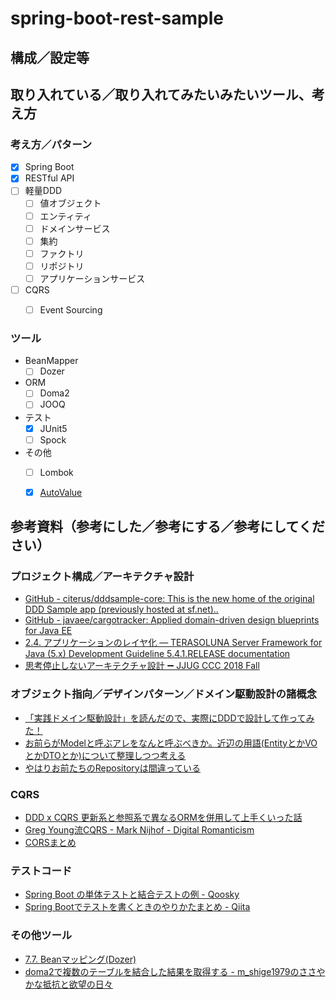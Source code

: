 # spring-boot-rest-sample

## 構成／設定等

<!-- これから書く -->

## 取り入れている／取り入れてみたいみたいツール、考え方

### 考え方／パターン

- [x] Spring Boot
- [x] RESTful API
- [ ] 軽量DDD
  - [ ] 値オブジェクト
  - [ ] エンティティ
  - [ ] ドメインサービス
  - [ ] 集約
  - [ ] ファクトリ
  - [ ] リポジトリ
  - [ ] アプリケーションサービス
- [ ] CQRS
  - [ ] Event Sourcing


### ツール

- BeanMapper
  - [ ] Dozer
- ORM
  - [ ] Doma2
  - [ ] JOOQ
- テスト
  - [x] JUnit5
  - [ ] Spock
- その他
  - [ ] Lombok
  - [x] [AutoValue](https://github.com/google/auto/tree/master/value)


## 参考資料（参考にした／参考にする／参考にしてください）

### プロジェクト構成／アーキテクチャ設計

- [GitHub - citerus/dddsample-core: This is the new home of the original DDD Sample app (previously hosted at sf.net)..](https://github.com/citerus/dddsample-core)
- [GitHub - javaee/cargotracker: Applied domain-driven design blueprints for Java EE](https://github.com/javaee/cargotracker)
- [2.4. アプリケーションのレイヤ化 — TERASOLUNA Server Framework for Java (5.x) Development Guideline 5.4.1.RELEASE documentation](http://terasolunaorg.github.io/guideline/5.4.1.RELEASE/ja/Overview/ApplicationLayering.html)
- [思考停止しないアーキテクチャ設計 ➖ JJUG CCC 2018 Fall](https://www.slideshare.net/kawasima/jjug-ccc-2018-fall)

### オブジェクト指向／デザインパターン／ドメイン駆動設計の諸概念

- [「実践ドメイン駆動設計」を読んだので、実際にDDDで設計して作ってみた！](https://qiita.com/APPLE4869/items/d210ddc2cb1bfeea9338)
- [お前らがModelと呼ぶアレをなんと呼ぶべきか。近辺の用語(EntityとかVOとかDTOとか)について整理しつつ考える](https://qiita.com/takasek/items/70ab5a61756ee620aee6)
- [やはりお前たちのRepositoryは間違っている](https://qiita.com/mikesorae/items/ff8192fb9cf106262dbf)


### CQRS

- [DDD x CQRS 更新系と参照系で異なるORMを併用して上手くいった話](https://www.slideshare.net/koichiromatsuoka/ddd-x-cqrs-orm)
- [Greg Young流CQRS - Mark Nijhof - Digital Romanticism](http://d.hatena.ne.jp/digitalsoul/20100712/1278886009)
- [CORSまとめ](https://qiita.com/tomoyukilabs/items/81698edd5812ff6acb34)

### テストコード

- [Spring Boot の単体テストと結合テストの例 - Qoosky](https://www.qoosky.io/techs/84b9daad5c)
- [Spring Bootでテストを書くときのやりかたまとめ - Qiita](https://qiita.com/mitsuya/items/be50dc329b4f3abe5ac5)

### その他ツール

- [7.7. Beanマッピング(Dozer)](http://terasolunaorg.github.io/guideline/5.4.1.RELEASE/ja/ArchitectureInDetail/GeneralFuncDetail/Dozer.html)
- [doma2で複数のテーブルを結合した結果を取得する - m_shige1979のささやかな抵抗と欲望の日々](http://m-shige1979.hatenablog.com/entry/2017/01/30/080000)
